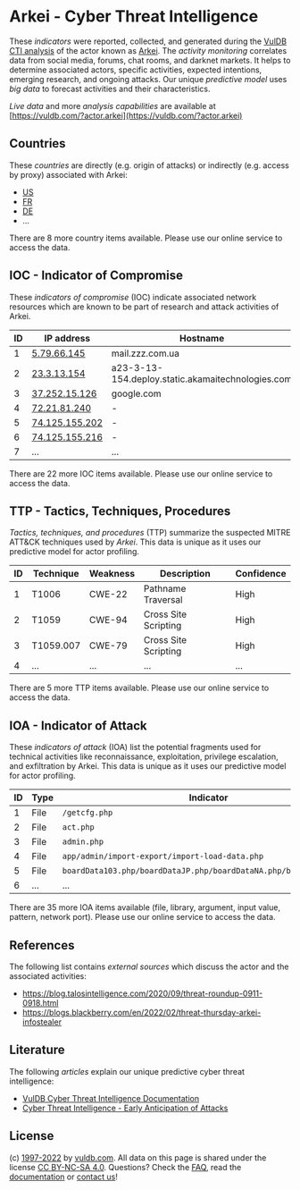 # Arkei - Cyber Threat Intelligence

These _indicators_ were reported, collected, and generated during the [VulDB CTI analysis](https://vuldb.com/?kb.cti) of the actor known as [Arkei](https://vuldb.com/?actor.arkei). The _activity monitoring_ correlates data from social media, forums, chat rooms, and darknet markets. It helps to determine associated actors, specific activities, expected intentions, emerging research, and ongoing attacks. Our unique _predictive model_ uses _big data_ to forecast activities and their characteristics.

_Live data_ and more _analysis capabilities_ are available at [https://vuldb.com/?actor.arkei](https://vuldb.com/?actor.arkei)

## Countries

These _countries_ are directly (e.g. origin of attacks) or indirectly (e.g. access by proxy) associated with Arkei:

* [US](https://vuldb.com/?country.us)
* [FR](https://vuldb.com/?country.fr)
* [DE](https://vuldb.com/?country.de)
* ...

There are 8 more country items available. Please use our online service to access the data.

## IOC - Indicator of Compromise

These _indicators of compromise_ (IOC) indicate associated network resources which are known to be part of research and attack activities of Arkei.

ID | IP address | Hostname | Campaign | Confidence
-- | ---------- | -------- | -------- | ----------
1 | [5.79.66.145](https://vuldb.com/?ip.5.79.66.145) | mail.zzz.com.ua | - | High
2 | [23.3.13.154](https://vuldb.com/?ip.23.3.13.154) | a23-3-13-154.deploy.static.akamaitechnologies.com | - | High
3 | [37.252.15.126](https://vuldb.com/?ip.37.252.15.126) | google.com | - | High
4 | [72.21.81.240](https://vuldb.com/?ip.72.21.81.240) | - | - | High
5 | [74.125.155.202](https://vuldb.com/?ip.74.125.155.202) | - | - | High
6 | [74.125.155.216](https://vuldb.com/?ip.74.125.155.216) | - | - | High
7 | ... | ... | ... | ...

There are 22 more IOC items available. Please use our online service to access the data.

## TTP - Tactics, Techniques, Procedures

_Tactics, techniques, and procedures_ (TTP) summarize the suspected MITRE ATT&CK techniques used by _Arkei_. This data is unique as it uses our predictive model for actor profiling.

ID | Technique | Weakness | Description | Confidence
-- | --------- | -------- | ----------- | ----------
1 | T1006 | CWE-22 | Pathname Traversal | High
2 | T1059 | CWE-94 | Cross Site Scripting | High
3 | T1059.007 | CWE-79 | Cross Site Scripting | High
4 | ... | ... | ... | ...

There are 5 more TTP items available. Please use our online service to access the data.

## IOA - Indicator of Attack

These _indicators of attack_ (IOA) list the potential fragments used for technical activities like reconnaissance, exploitation, privilege escalation, and exfiltration by Arkei. This data is unique as it uses our predictive model for actor profiling.

ID | Type | Indicator | Confidence
-- | ---- | --------- | ----------
1 | File | `/getcfg.php` | Medium
2 | File | `act.php` | Low
3 | File | `admin.php` | Medium
4 | File | `app/admin/import-export/import-load-data.php` | High
5 | File | `boardData103.php/boardDataJP.php/boardDataNA.php/boardDataWW.php` | High
6 | ... | ... | ...

There are 35 more IOA items available (file, library, argument, input value, pattern, network port). Please use our online service to access the data.

## References

The following list contains _external sources_ which discuss the actor and the associated activities:

* https://blog.talosintelligence.com/2020/09/threat-roundup-0911-0918.html
* https://blogs.blackberry.com/en/2022/02/threat-thursday-arkei-infostealer

## Literature

The following _articles_ explain our unique predictive cyber threat intelligence:

* [VulDB Cyber Threat Intelligence Documentation](https://vuldb.com/?kb.cti)
* [Cyber Threat Intelligence - Early Anticipation of Attacks](https://www.scip.ch/en/?labs.20201022)

## License

(c) [1997-2022](https://vuldb.com/?kb.changelog) by [vuldb.com](https://vuldb.com/?kb.about). All data on this page is shared under the license [CC BY-NC-SA 4.0](https://creativecommons.org/licenses/by-nc-sa/4.0/). Questions? Check the [FAQ](https://vuldb.com/?kb.faq), read the [documentation](https://vuldb.com/?kb) or [contact us](https://vuldb.com/?contact)!
